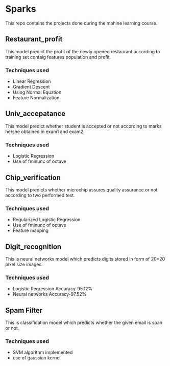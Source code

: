 # Sparks
This repo contains the projects done during the mahine learning course.

## Restaurant_profit

This model predict the profit of the newly opened restaurant according to training set contaig features population and profit.
### Techniques used
- Linear Regression
- Gradient Descent
- Using Normal Equation
- Feature Normalization

## Univ_accepatance

This model predict whether student is accepted or not according to marks he/she obtained in exam1 and exam2.
### Techniques used
- Logistic Regression
- Use of fminunc of octave


## Chip_verification

This model predicts whether microchip assures quality assurance or not according to two performed test.
### Techniques used
- Regularized Logistic Regression
- Use of fminunc of octave
- Feature mapping

## Digit_recognition

This is neural networks model which predicts digits stored in form of 20*20 pixel size images.
### Techniques used
- Logistic Regression Accuracy-95.12%
- Neural networks Accuracy-97.52%

## Spam Filter
This is classification model which predicts whether the given email is span or not.
### Techniques used
- SVM algorithm implemented
- use of gaussian kernel
